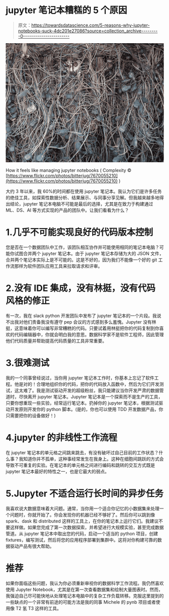 # jupyter 笔记本糟糕的 5 个原因

> 原文：<https://towardsdatascience.com/5-reasons-why-jupyter-notebooks-suck-4dc201e27086?source=collection_archive---------0----------------------->

![](img/44c620bd1a820e1958ad69fae01f7f8d.png)

How it feels like managing jupyter notebooks ( Complexity © [https://www.flickr.com/photos/bitterjug/7670055210](https://www.flickr.com/photos/bitterjug/7670055210) )

大约 3 年以来，我 60%的时间都在使用 jupyter 笔记本。我认为它们是许多任务的绝佳工具，如探索性数据分析、结果展示、与同事分享见解。但我越来越多地得出结论，jupyter 笔记本电脑不可能是最后的选择，尤其是在致力于构建通过 ML、DS、AI 等方式实现的产品的团队中。让我们看看为什么？

# 1.几乎不可能实现良好的代码版本控制

您是否在一个数据团队中工作，该团队相互协作并可能使用相同的笔记本电脑？可能你试图合并两个 jupyter 笔记本。由于 jupyter 笔记本存储为大的 JSON 文件，合并两个笔记本实际上是不可能的。这是不好的，因为我们不能像一个好的 git 工作流那样为软件团队应用工具来拉取请求和评审。

# 2.没有 IDE 集成，没有林挺，没有代码风格的修正

有一次，我在 slack python 开发团队中发布了 jupyter 笔记本的一个片段。我说不出我对他们责备我没有遵守 pep 会议的方式感到多么羞愧。Jupyter 没有林挺，这意味着你可以编写非常糟糕的代码。只要试着用林挺把你的代码复制到你喜欢的代码编辑器中，你就会明白我的意思。数据科学家不是软件工程师，因此管理他们代码质量并帮助提高代码质量的工具非常重要。

# 3.很难测试

我的一个同事曾经说过，当你用 jupyter 笔记本工作时，你基本上忘记了软件工程。他是对的！合理地组织你的代码，把你的代码放入函数中，然后为它们开发测试，这太难了。我是测试驱动开发的超级粉丝，我只能建议当你开发严肃的数据管道时，尽快离开 jupyter 笔记本。Jupyter 笔记本是一个探索而不是生产的工具，只要你想重现一些实验，经常运行笔记本。扔掉你的 jupyter 笔记本，根据测试驱动开发原则开发你的 python 脚本。(是的，你也可以使用 TDD 开发数据产品，你只需要把你的设备做好！)

# 4.jupyter 的非线性工作流程

在 jupyter 笔记本的单元格之间跳来跳去，有没有破坏过自己目前的工作状态？什么事？我知道你并不孤单，这种事经常发生在我身上。这种在细胞间跳跃的方式会导致不可重复的实验。在笔记本的单元格之间进行编码和跳转的交互方式既是 jupyter 笔记本最好的特性之一，也是它最大的弱点。

# 5.Jupyter 不适合运行长时间的异步任务

我喜欢说大数据意味着大问题。通常，当你用一个适合你记忆的小数据集来处理一个问题时，你就开始了。你会发现你的机器已经不够好了。然后你可以跳到像 spark、dask 和 distributed 这样的工具上，在你的笔记本上运行它们。我建议不要这样做。如果您完成了第一次数据探索，并希望进行大规模实验，甚至完成数据管道。从 jupyter 笔记本中取出您的代码，启动一个适当的 python 项目，创建 fixtures，编写测试，然后将您的应用程序部署到集群中。这将对你构建可靠的数据驱动产品有很大帮助。

# 推荐

如果你面临这些问题，我认为你必须重新审视你的数据科学工作流程。我仍然喜欢使用 Jupyter Notebook，尤其是在第一次查看数据集和绘制大量图表时。然而，我强迫自己尽可能快地从处理笔记本电脑中的复杂工作负载转移。克服这里提到的一些缺点的一个非常有前途的可能方法是我的同事 Michele 的 pynb 项目或者使用像 T2 氢 T3 这样的工具。